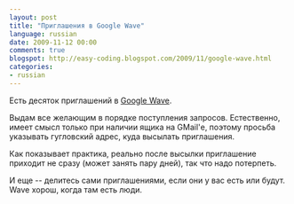 ```yaml
---
layout: post
title: "Приглашения в Google Wave"
language: russian
date: 2009-11-12 00:00
comments: true
blogspot: http://easy-coding.blogspot.com/2009/11/google-wave.html
categories:
- russian
---
```

Есть десяток приглашений в [Google Wave][].

[Google Wave]: http://wave.google.com/

Выдам все желающим в порядке поступления запросов. Естественно, имеет смысл только при наличии ящика на GMail'е, поэтому просьба указывать гугловский адрес, куда высылать приглашения.

Как показывает практика, реально после высылки приглашение приходит не сразу (может занять пару дней), так что надо потерпеть.

И еще -- делитесь сами приглашениями, если они у вас есть или будут. Wave хорош, когда там есть люди.
